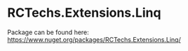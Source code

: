 # RCTechs.Extensions.Linq

Package can be found here:
https://www.nuget.org/packages/RCTechs.Extensions.Linq/
